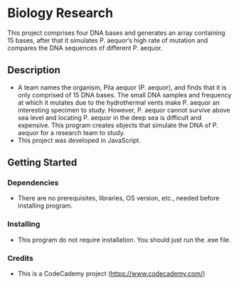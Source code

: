 # Biology Research

This project comprises four DNA bases and generates an array containing 15 bases, after that it simulates P. aequor‘s high rate of mutation and compares the DNA sequences of different P. aequor.

## Description

* A team names the organism, Pila aequor (P. aequor), and finds that it is only comprised of 15 DNA bases. The small DNA samples and frequency at which it mutates due to the hydrothermal vents make P. aequor an interesting specimen to study. However, P. aequor cannot survive above sea level and locating P. aequor in the deep sea is difficult and expensive. This program creates objects that simulate the DNA of P. aequor for a research team to study.
* This project was developed in JavaScript.

## Getting Started

### Dependencies

* There are no prerequisites, libraries, OS version, etc., needed before installing program.

### Installing

* This program do not require installation. You should just run the .exe file.

### Credits

* This is a CodeCademy project (https://www.codecademy.com/)
